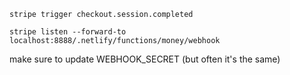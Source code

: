 
```
stripe trigger checkout.session.completed
```

```
stripe listen --forward-to localhost:8888/.netlify/functions/money/webhook
```

make sure to update WEBHOOK_SECRET (but often it's the same)